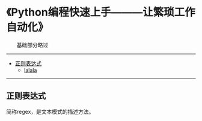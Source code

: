 # 《Python编程快速上手———让繁琐工作自动化》
        基础部分略过

---
- [正则表达式](#正则表达式)
  - [lalala]()


---

<a id = "正则表达式"></a>
## 正则表达式

简称regex，是文本模式的描述方法。


